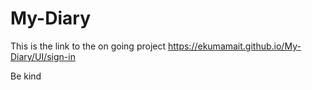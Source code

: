 # My-Diary

This is the link to the on going project https://ekumamait.github.io/My-Diary/UI/sign-in 

Be kind 
